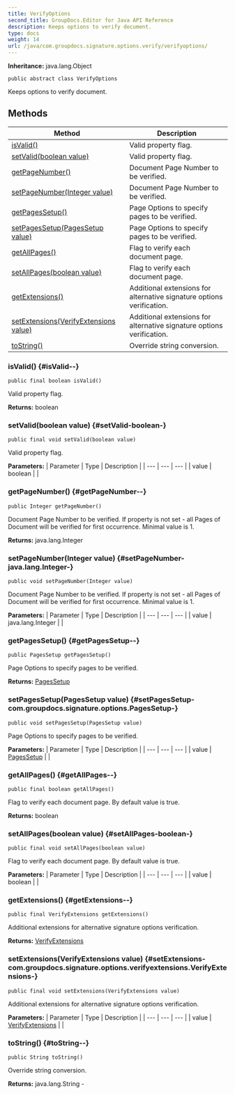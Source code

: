 ```yaml
---
title: VerifyOptions
second_title: GroupDocs.Editor for Java API Reference
description: Keeps options to verify document.
type: docs
weight: 14
url: /java/com.groupdocs.signature.options.verify/verifyoptions/
---
```

**Inheritance:**
java.lang.Object
```
public abstract class VerifyOptions
```

Keeps options to verify document.
## Methods

| Method | Description |
| --- | --- |
| [isValid()](#isValid--) | Valid property flag. |
| [setValid(boolean value)](#setValid-boolean-) | Valid property flag. |
| [getPageNumber()](#getPageNumber--) | Document Page Number to be verified. |
| [setPageNumber(Integer value)](#setPageNumber-java.lang.Integer-) | Document Page Number to be verified. |
| [getPagesSetup()](#getPagesSetup--) | Page Options to specify pages to be verified. |
| [setPagesSetup(PagesSetup value)](#setPagesSetup-com.groupdocs.signature.options.PagesSetup-) | Page Options to specify pages to be verified. |
| [getAllPages()](#getAllPages--) | Flag to verify each document page. |
| [setAllPages(boolean value)](#setAllPages-boolean-) | Flag to verify each document page. |
| [getExtensions()](#getExtensions--) | Additional extensions for alternative signature options verification. |
| [setExtensions(VerifyExtensions value)](#setExtensions-com.groupdocs.signature.options.verifyextensions.VerifyExtensions-) | Additional extensions for alternative signature options verification. |
| [toString()](#toString--) | Override string conversion. |
### isValid() {#isValid--}
```
public final boolean isValid()
```


Valid property flag.

**Returns:**
boolean
### setValid(boolean value) {#setValid-boolean-}
```
public final void setValid(boolean value)
```


Valid property flag.

**Parameters:**
| Parameter | Type | Description |
| --- | --- | --- |
| value | boolean |  |

### getPageNumber() {#getPageNumber--}
```
public Integer getPageNumber()
```


Document Page Number to be verified. If property is not set - all Pages of Document will be verified for first occurrence. Minimal value is 1.

**Returns:**
java.lang.Integer
### setPageNumber(Integer value) {#setPageNumber-java.lang.Integer-}
```
public void setPageNumber(Integer value)
```


Document Page Number to be verified. If property is not set - all Pages of Document will be verified for first occurrence. Minimal value is 1.

**Parameters:**
| Parameter | Type | Description |
| --- | --- | --- |
| value | java.lang.Integer |  |

### getPagesSetup() {#getPagesSetup--}
```
public PagesSetup getPagesSetup()
```


Page Options to specify pages to be verified.

**Returns:**
[PagesSetup](../../com.groupdocs.signature.options/pagessetup)
### setPagesSetup(PagesSetup value) {#setPagesSetup-com.groupdocs.signature.options.PagesSetup-}
```
public void setPagesSetup(PagesSetup value)
```


Page Options to specify pages to be verified.

**Parameters:**
| Parameter | Type | Description |
| --- | --- | --- |
| value | [PagesSetup](../../com.groupdocs.signature.options/pagessetup) |  |

### getAllPages() {#getAllPages--}
```
public final boolean getAllPages()
```


Flag to verify each document page. By default value is true.

**Returns:**
boolean
### setAllPages(boolean value) {#setAllPages-boolean-}
```
public final void setAllPages(boolean value)
```


Flag to verify each document page. By default value is true.

**Parameters:**
| Parameter | Type | Description |
| --- | --- | --- |
| value | boolean |  |

### getExtensions() {#getExtensions--}
```
public final VerifyExtensions getExtensions()
```


Additional extensions for alternative signature options verification.

**Returns:**
[VerifyExtensions](../../com.groupdocs.signature.options.verifyextensions/verifyextensions)
### setExtensions(VerifyExtensions value) {#setExtensions-com.groupdocs.signature.options.verifyextensions.VerifyExtensions-}
```
public final void setExtensions(VerifyExtensions value)
```


Additional extensions for alternative signature options verification.

**Parameters:**
| Parameter | Type | Description |
| --- | --- | --- |
| value | [VerifyExtensions](../../com.groupdocs.signature.options.verifyextensions/verifyextensions) |  |

### toString() {#toString--}
```
public String toString()
```


Override string conversion.

**Returns:**
java.lang.String - 
